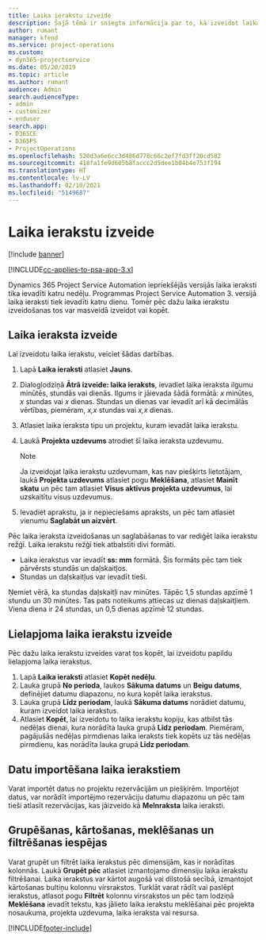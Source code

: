 ```yaml
---
title: Laika ierakstu izveide
description: Šajā tēmā ir sniegta informācija par to, kā izveidot laika ierakstus.
author: rumant
manager: kfend
ms.service: project-operations
ms.custom:
- dyn365-projectservice
ms.date: 05/20/2019
ms.topic: article
ms.author: rumant
audience: Admin
search.audienceType:
- admin
- customizer
- enduser
search.app:
- D365CE
- D365PS
- ProjectOperations
ms.openlocfilehash: 520d3a6e6cc3d486d778c66c2ef7fd3ff20cd582
ms.sourcegitcommit: 418fa1fe9d605b8faccc2d5dee1b04b4e753f194
ms.translationtype: HT
ms.contentlocale: lv-LV
ms.lasthandoff: 02/10/2021
ms.locfileid: "5149687"
---
```

# <a name="create-time-entries"></a>Laika ierakstu izveide

[!include [banner](../includes/psa-now-project-operations.md)]

[!INCLUDE[cc-applies-to-psa-app-3.x](../includes/cc-applies-to-psa-app-3x.md)]

Dynamics 365 Project Service Automation iepriekšējās versijās laika ieraksti tika ievadīti katru nedēļu. Programmas Project Service Automation 3. versijā laika ieraksti tiek ievadīti katru dienu. Tomēr pēc dažu laika ierakstu izveidošanas tos var masveidā izveidot vai kopēt.

## <a name="create-a-time-entry"></a>Laika ieraksta izveide

Lai izveidotu laika ierakstu, veiciet šādas darbības.

1. Lapā **Laika ieraksti** atlasiet **Jauns**.
2. Dialoglodziņā **Ātrā izveide: laika ieraksts**, ievadiet laika ieraksta ilgumu minūtēs, stundās vai dienās. Ilgums ir jāievada šādā formātā: *x* minūtes, *x* stundas vai *x* dienas. Stundas un dienas var ievadīt arī kā decimālās vērtības, piemēram, *x,x* stundas vai *x,x* dienas.
3. Atlasiet laika ieraksta tipu un projektu, kuram ievadāt laika ierakstu.
4. Laukā **Projekta uzdevums** atrodiet šī laika ieraksta uzdevumu.

    > [!NOTE]
    > Ja izveidojat laika ierakstu uzdevumam, kas nav piešķirts lietotājam, laukā **Projekta uzdevums** atlasiet pogu **Meklēšana**, atlasiet **Mainīt skatu** un pēc tam atlasiet **Visus aktīvus projekta uzdevumus**, lai uzskaitītu visus uzdevumus.

5. Ievadiet aprakstu, ja ir nepieciešams apraksts, un pēc tam atlasiet vienumu **Saglabāt un aizvērt**.

Pēc laika ieraksta izveidošanas un saglabāšanas to var rediģēt laika ierakstu režģī. Laika ierakstu režģī tiek atbalstīti divi formāti.

- Laika ierakstus var ievadīt **ss: mm** formātā. Šis formāts pēc tam tiek pārvērsts stundās un daļskaitļos.
- Stundas un daļskaitļus var ievadīt tieši.

Ņemiet vērā, ka stundas daļskaitļi nav minūtes. Tāpēc 1,5 stundas apzīmē 1 stundu un 30 minūtes. Tas pats noteikums attiecas uz dienas daļskaitļiem. Viena diena ir 24 stundas, un 0,5 dienas apzīmē 12 stundas.

## <a name="bulk-create-time-entries"></a>Lielapjoma laika ierakstu izveide

Pēc dažu laika ierakstu izveides varat tos kopēt, lai izveidotu papildu lielapjoma laika ierakstus.

1. Lapā **Laika ieraksti** atlasiet **Kopēt nedēļu**.
2. Lauka grupā **No perioda**, laukos **Sākuma datums** un **Beigu datums**, definējiet datumu diapazonu, no kura kopēt laika ierakstus.
3. Lauka grupā **Līdz periodam**, laukā **Sākuma datums** norādiet datumu, kuram izveidot laika ierakstus.
4. Atlasiet **Kopēt**, lai izveidotu to laika ierakstu kopiju, kas atbilst tās nedēļas dienai, kura norādīta lauka grupā **Līdz periodam**. Piemēram, pagājušās nedēļas pirmdienas laika ieraksts tiek kopēts uz tās nedēļas pirmdienu, kas norādīta lauka grupā **Līdz periodam**.

## <a name="import-data-for-time-entries"></a>Datu importēšana laika ierakstiem

Varat importēt datus no projektu rezervācijām un piešķirēm. Importējot datus, var norādīt importējmo rezervāciju datumu diapazonu un pēc tam tieši atlasīt rezervācijas, kas jāizveido kā **Melnraksta** laika ieraksti.

## <a name="group-by-sort-search-and-filter-capabilities"></a>Grupēšanas, kārtošanas, meklēšanas un filtrēšanas iespējas

Varat grupēt un filtrēt laika ierakstus pēc dimensijām, kas ir norādītas kolonnās. Laukā **Grupēt pēc** atlasiet izmantojamo dimensiju laika ierakstu filtrēšanai. Laika ierakstus var kārtot augošā vai dilstošā secībā, izmantojot kārtošanas bultiņu kolonnu virsrakstos. Turklāt varat rādīt vai paslēpt ierakstus, atlasot pogu **Filtrēt** kolonnu virsrakstos un pēc tam lodziņā **Meklēšana** ievadīt tekstu, kas jālieto laika ierakstu meklēšanai pēc projekta nosaukuma, projekta uzdevuma, laika ieraksta vai resursa.


[!INCLUDE[footer-include](../includes/footer-banner.md)]